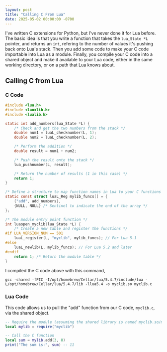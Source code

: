 ```yaml
---
layout: post
title: "Calling C From Lua"
date: 2025-05-02 00:00:00 -0700
---
```


I've written C extensions for Python, but I've never done it for Lua before.
The basic idea is that you write a function that takes the `lua_State *L`
pointer, and returns an `int`, refering to the number of values it's pushing
back onto Lua's stack. Then you add some code to make your C code importable
into Lua as a module. Finally, you compile your C code into a shared object
and make it available to your Lua code, either in the same working directory,
or on a path that Lua knows about.

## Calling C from Lua

### C Code 

```c 
#include <lua.h>
#include <lauxlib.h>
#include <lualib.h>

static int add_numbers(lua_State *L) {
    /* Check and get the two numbers from the stack */
    double num1 = luaL_checknumber(L, 1);
    double num2 = luaL_checknumber(L, 2);

    /* Perform the addition */
    double result = num1 + num2;

    /* Push the result onto the stack */
    lua_pushnumber(L, result);

    /* Return the number of results (1 in this case) */
    return 1;
}

/* Define a structure to map function names in Lua to your C functions */
static const struct luaL_Reg mylib_funcs[] = {
    {"add", add_numbers},
    {NULL, NULL} /* Sentinel to indicate the end of the array */
};

/* The module entry point function */
int luaopen_myclib(lua_State *L) {
    /* Create a new table and register the functions */
#if LUA_VERSION_NUM == 501
    luaL_register(L, "myclib", mylib_funcs); // For Lua 5.1
#else
    luaL_newlib(L, mylib_funcs); // For Lua 5.2 and later
#endif
    return 1; /* Return the module table */
}
```

I compiled the C code above with this command,

```console
gcc -shared -fPIC -I/opt/homebrew/Cellar/lua/5.4.7/include/lua -L/opt/homebrew/Cellar/lua/5.4.7/lib -llua5.4 -o myclib.so myclib.c
```

### Lua Code 

This code allows us to pull the "add" function from our C code, `myclib.c`, via the shared object.

```lua
-- Require the module (assuming the shared library is named myclib.so/myclib.dll)
local mylib = require("myclib")

-- Call the C function
local sum = mylib.add(3, 8)
print("The sum is:", sum) -- 11
```